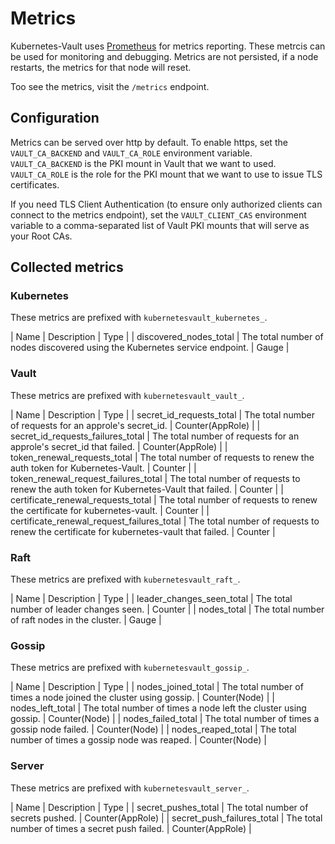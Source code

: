 # Metrics

Kubernetes-Vault uses [Prometheus](https://www.prometheus.io) for metrics reporting. These metrcis can be used for
monitoring and debugging. Metrics are not persisted, if a node restarts, the metrics for that node will reset.

Too see the metrics, visit the `/metrics` endpoint.

## Configuration
Metrics can be served over http by default. To enable https, set the `VAULT_CA_BACKEND` and `VAULT_CA_ROLE` environment
variable. `VAULT_CA_BACKEND` is the PKI mount in Vault that we want to used. `VAULT_CA_ROLE` is the role for the PKI mount
that we want to use to issue TLS certificates.

If you need TLS Client Authentication (to ensure only authorized clients can connect to the metrics endpoint), set the
`VAULT_CLIENT_CAS` environment variable to a comma-separated list of Vault PKI mounts that will serve as your Root CAs.

## Collected metrics

### Kubernetes
These metrics are prefixed with `kubernetesvault_kubernetes_`.

| Name                   | Description                                                                 | Type  |
| discovered_nodes_total | The total number of nodes discovered using the Kubernetes service endpoint. | Gauge |

### Vault
These metrics are prefixed with `kubernetesvault_vault_`.

| Name                                       | Description                                                                             | Type             |
| secret_id_requests_total                   | The total number of requests for an approle's secret_id.                                | Counter(AppRole) |
| secret_id_requests_failures_total          | The total number of requests for an approle's secret_id that failed.                    | Counter(AppRole) |
| token_renewal_requests_total               | The total number of requests to renew the auth token for Kubernetes-Vault.              | Counter          |
| token_renewal_request_failures_total       | The total number of requests to renew the auth token for Kubernetes-Vault that failed.  | Counter          |
| certificate_renewal_requests_total         | The total number of requests to renew the certificate for kubernetes-vault.             | Counter          |
| certificate_renewal_request_failures_total | The total number of requests to renew the certificate for kubernetes-vault that failed. | Counter          |

### Raft
These metrics are prefixed with `kubernetesvault_raft_`.

| Name                      | Description                                    | Type    |
| leader_changes_seen_total | The total number of leader changes seen.       | Counter |
| nodes_total               | The total number of raft nodes in the cluster. | Gauge   |

### Gossip
These metrics are prefixed with `kubernetesvault_gossip_`.

| Name               | Description                                                       | Type          |
| nodes_joined_total | The total number of times a node joined the cluster using gossip. | Counter(Node) |
| nodes_left_total   | The total number of times a node left the cluster using gossip.   | Counter(Node) |
| nodes_failed_total | The total number of times a gossip node failed.                   | Counter(Node) |
| nodes_reaped_total | The total number of times a gossip node was reaped.               | Counter(Node) |

### Server
These metrics are prefixed with `kubernetesvault_server_`.

| Name                       | Description                                     | Type             |
| secret_pushes_total        | The total number of secrets pushed.             | Counter(AppRole) |
| secret_push_failures_total | The total number of times a secret push failed. | Counter(AppRole) |